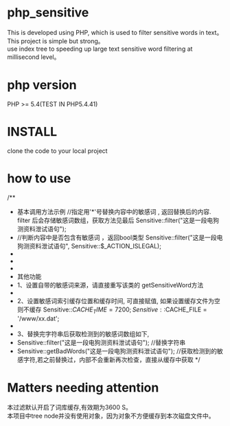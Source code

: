 # php_sensitive
This is developed using PHP, which is used to filter sensitive words in text。 <br>
This project is simple but strong。<br>
use index tree to speeding up large text sensitive word filtering at millisecond level。<br>


# php version
PHP >= 5.4(TEST IN PHP5.4.41)<br>

# INSTALL
clone the code to your local project<br>

# how to use 

/**
 * 基本调用方法示例
    //指定用'*'号替换内容中的敏感词 , 返回替换后的内容.  filter 后会存储敏感词数组，获取方法见最后
    Sensitive::filter("这是一段电狗测资料泄试语句");
 *
    //判断内容中是否包含有敏感词 ，返回bool类型
    Sensitive::filter("这是一段电狗测资料泄试语句", Sensitive::$_ACTION_ISLEGAL);
 *
 *
 *
 * 其他功能
 * 1、设置自带的敏感词来源，请直接重写该类的 getSensitiveWord方法
 *
 * 2、设置敏感词索引缓存位置和缓存时间, 可直接赋值, 如果设置缓存文件为空则不缓存
    Sensitive::$CACHE_TIME = 7200;
    Sensitive::$CACHE_FILE = '/www/xx.dat';
 *
 * 3、替换完字符串后获取检测到的敏感词数组如下,
 *  Sensitive::filter("这是一段电狗测资料泄试语句"); //替换字符串
 *  Sensitive::getBadWords("这是一段电狗测资料泄试语句"); //获取检测到的敏感字符,若之前替换过，内部不会重新再次检查，直接从缓存中获取
 */
# Matters needing attention
本过滤默认开启了词库缓存,有效期为3600 S。<br>
本项目中tree node并没有使用对象，因为对象不方便缓存到本次磁盘文件中。
